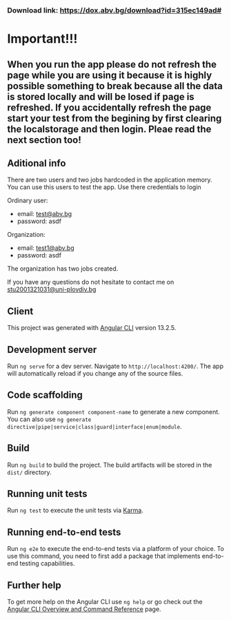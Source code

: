 ### **Download link:** https://dox.abv.bg/download?id=315ec149ad#

# **Important!!!**

## When you run the app please do not refresh the page while you are using it because it is highly possible something to break because all the data is stored locally and will be losed if page is refreshed. If you accidentally refresh the page start your test from the begining by first clearing the localstorage and then login. Pleae read the next section too!

## Aditional info

There are two users and two jobs hardcoded in the application memory. You can use this users to test the app. Use there credentials to login

Ordinary user:

- email: test@abv.bg
- password: asdf

Organization:

- email: test1@abv.bg
- password: asdf

The organization has two jobs created.

If you have any questions do not hesitate to contact me on stu2001321031@uni-plovdiv.bg

## Client

This project was generated with [Angular CLI](https://github.com/angular/angular-cli) version 13.2.5.

## Development server

Run `ng serve` for a dev server. Navigate to `http://localhost:4200/`. The app will automatically reload if you change any of the source files.

## Code scaffolding

Run `ng generate component component-name` to generate a new component. You can also use `ng generate directive|pipe|service|class|guard|interface|enum|module`.

## Build

Run `ng build` to build the project. The build artifacts will be stored in the `dist/` directory.

## Running unit tests

Run `ng test` to execute the unit tests via [Karma](https://karma-runner.github.io).

## Running end-to-end tests

Run `ng e2e` to execute the end-to-end tests via a platform of your choice. To use this command, you need to first add a package that implements end-to-end testing capabilities.

## Further help

To get more help on the Angular CLI use `ng help` or go check out the [Angular CLI Overview and Command Reference](https://angular.io/cli) page.
